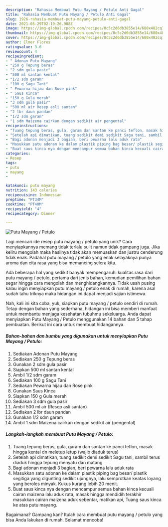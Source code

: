 ```yaml
---
description: "Rahasia Membuat Putu Mayang / Petulo Anti Gagal"
title: "Rahasia Membuat Putu Mayang / Petulo Anti Gagal"
slug: 1926-rahasia-membuat-putu-mayang-petulo-anti-gagal
date: 2021-05-29T02:19:26.908Z
image: https://img-global.cpcdn.com/recipes/0c5c2d6db3855e14/680x482cq70/putu-mayang-petulo-foto-resep-utama.jpg
thumbnail: https://img-global.cpcdn.com/recipes/0c5c2d6db3855e14/680x482cq70/putu-mayang-petulo-foto-resep-utama.jpg
cover: https://img-global.cpcdn.com/recipes/0c5c2d6db3855e14/680x482cq70/putu-mayang-petulo-foto-resep-utama.jpg
author: Elmer Flores
ratingvalue: 3.6
reviewcount: 4
recipeingredient:
- " Adonan Putu Mayang"
- "250 g Tepung beras"
- "2 sdm gula pasir"
- "500 ml santan kental"
- "1/2 sdm garam"
- "100 g Sagu Tani"
- " Pewarna hijau dan Rose pink"
- " Saus Kinca"
- "150 g Gula merah"
- "3 sdm gula pasir"
- "500 ml air Resep asli santan"
- "2 lbr daun pandan"
- "1/2 sdm garam"
- "1 sdm Maizena cairkan dengan sedikit air pengental"
recipeinstructions:
- "Tuang tepung beras, gula, garam dan santan ke panci teflon, masak hingga kental dn meletup letup (wajib diaduk terus)"
- "Setelah api dimatikan, tuang sedikit demi sedikit Sagu tani, sambil terus diaduk hingga tepung menyatu dan matang"
- "Bagi adonan menjadi 3 bagian, beri pewarna lalu aduk rata"
- "Masukkan satu adonan ke dalam plastik piping bag besar/ plastik segitiga yang digunting sedikit ujungnya, lalu semprotkan keatas loyang yang beroles minyak. Kukus kurang lebih 20 menit."
- "Buat saus kinca nya dengan mencampur semua bahan kinca kecuali cairan maizena lalu aduk rata, masak hingga mendidih terakhir masukkan cairan maizena aduk sebentar, matikan api, Tuang saus kinca ke atas putu mayang."
categories:
- Resep
tags:
- putu
- mayang
- 

katakunci: putu mayang  
nutrition: 143 calories
recipecuisine: Indonesian
preptime: "PT34M"
cooktime: "PT40M"
recipeyield: "4"
recipecategory: Dinner

---
```



![Putu Mayang / Petulo](https://img-global.cpcdn.com/recipes/0c5c2d6db3855e14/680x482cq70/putu-mayang-petulo-foto-resep-utama.jpg)

Lagi mencari ide resep putu mayang / petulo yang unik? Cara menyiapkannya memang tidak terlalu sulit namun tidak gampang juga. Jika keliru mengolah maka hasilnya tidak akan memuaskan dan justru cenderung tidak enak. Padahal putu mayang / petulo yang enak selayaknya punya aroma dan cita rasa yang bisa memancing selera kita.



Ada beberapa hal yang sedikit banyak mempengaruhi kualitas rasa dari putu mayang / petulo, pertama dari jenis bahan, kemudian pemilihan bahan segar hingga cara mengolah dan menghidangkannya. Tidak usah pusing kalau ingin menyiapkan putu mayang / petulo enak di rumah, karena asal sudah tahu triknya maka hidangan ini dapat menjadi sajian istimewa.


Nah, kali ini kita coba, yuk, siapkan putu mayang / petulo sendiri di rumah. Tetap dengan bahan yang sederhana, hidangan ini bisa memberi manfaat untuk membantu menjaga kesehatan tubuhmu sekeluarga. Anda dapat menyiapkan Putu Mayang / Petulo menggunakan 14 bahan dan 5 tahap pembuatan. Berikut ini cara untuk membuat hidangannya.

<!--inarticleads1-->

##### Bahan-bahan dan bumbu yang digunakan untuk menyiapkan Putu Mayang / Petulo:

1. Sediakan  Adonan Putu Mayang
1. Sediakan 250 g Tepung beras
1. Gunakan 2 sdm gula pasir
1. Siapkan 500 ml santan kental
1. Ambil 1/2 sdm garam
1. Sediakan 100 g Sagu Tani
1. Sediakan  Pewarna hijau dan Rose pink
1. Gunakan  Saus Kinca
1. Siapkan 150 g Gula merah
1. Sediakan 3 sdm gula pasir
1. Ambil 500 ml air (Resep asli santan)
1. Sediakan 2 lbr daun pandan
1. Gunakan 1/2 sdm garam
1. Ambil 1 sdm Maizena cairkan dengan sedikit air (pengental)




<!--inarticleads2-->

##### Langkah-langkah membuat Putu Mayang / Petulo:

1. Tuang tepung beras, gula, garam dan santan ke panci teflon, masak hingga kental dn meletup letup (wajib diaduk terus)
1. Setelah api dimatikan, tuang sedikit demi sedikit Sagu tani, sambil terus diaduk hingga tepung menyatu dan matang
1. Bagi adonan menjadi 3 bagian, beri pewarna lalu aduk rata
1. Masukkan satu adonan ke dalam plastik piping bag besar/ plastik segitiga yang digunting sedikit ujungnya, lalu semprotkan keatas loyang yang beroles minyak. Kukus kurang lebih 20 menit.
1. Buat saus kinca nya dengan mencampur semua bahan kinca kecuali cairan maizena lalu aduk rata, masak hingga mendidih terakhir masukkan cairan maizena aduk sebentar, matikan api, Tuang saus kinca ke atas putu mayang.




Bagaimana? Gampang kan? Itulah cara membuat putu mayang / petulo yang bisa Anda lakukan di rumah. Selamat mencoba!
